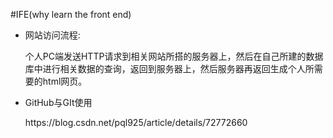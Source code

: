 #IFE(why learn the front end)
* 网站访问流程:
  <p>
  个人PC端发送HTTP请求到相关网站所搭的服务器上，然后在自己所建的数据库中进行相关数据的查询，返回到服务器上，然后服务器再返回生成个人所需要的html网页。
  </p>
* GitHub与GIt使用 
   <p>https://blog.csdn.net/pql925/article/details/72772660</p>
